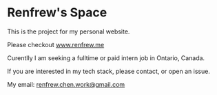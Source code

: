 # Renfrew's Space

This is the project for my personal website.

Please checkout www.renfrew.me

Curentlly I am seeking a fulltime or paid intern job in Ontario, Canada.

If you are interested in my tech stack, please contact, or open an issue.

My email: renfrew.chen.work@gmail.com
